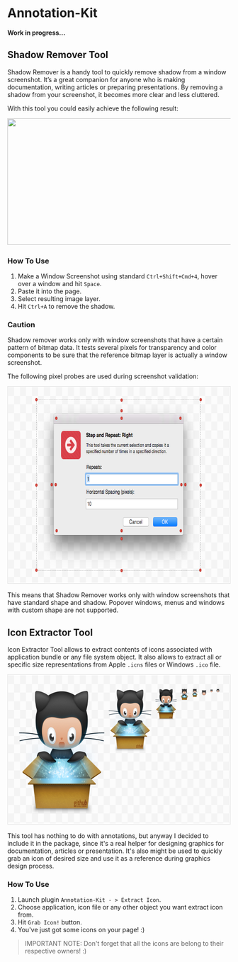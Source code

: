 Annotation-Kit
==============
**Work in progress...**


## Shadow Remover Tool

Shadow Remover is a handy tool to quickly remove shadow from a window screenshot. It’s a great companion for anyone who is making documentation, writing articles or preparing presentations. By removing a shadow from your screenshot, it becomes more clear and less cluttered.

With this tool you could easily achieve the following result:

<img src="https://raw.githubusercontent.com/turbobabr/Annotation-Kit/master/docs/shadow_remover_result.png" width="728" height="286">

### How To Use

1. Make a Window Screenshot using standard `Ctrl+Shift+Cmd+4`, hover over a window and hit `Space`.
2. Paste it into the page.
3. Select resulting image layer.
4. Hit `Ctrl+A` to remove the shadow.

### Caution

Shadow remover works only with window screenshots that have a certain pattern of bitmap data. It tests several pixels for transparency and color components to be sure that the reference bitmap layer is actually a window screenshot.

The following pixel probes are used during screenshot validation:

<img src="./docs/shadow_remover_pixel_probes.png" width="728" height="446">

This means that Shadow Remover works only with window screenshots that have standard shape and shadow. Popover windows, menus and windows with custom shape are not supported.

## Icon Extractor Tool

Icon Extractor Tool allows to extract contents of icons associated with application bundle or any file system object. It also allows to extract all or specific size representations from Apple `.icns` files or Windows `.ico` file.

<img src="./docs/icon_extractor_tool_hero.png" width="728" height="339">

This tool has nothing to do with annotations, but anyway I decided to include it in the package, since it's a real helper for designing graphics for documentation, articles or presentation. It's also might be used to quickly grab an icon of desired size and use it as a reference during graphics design process.

### How To Use

1. Launch plugin `Annotation-Kit - > Extract Icon`.
2. Choose application, icon file or any other object you want extract icon from.
3. Hit `Grab Icon!` button.
4. You've just got some icons on your page! :)

> IMPORTANT NOTE: Don't forget that all the icons are belong to their respective owners! :)